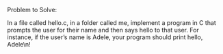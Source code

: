Problem to Solve:

In a file called hello.c, in a folder called me, implement a program in C that prompts the user for their name and then says hello to that user. For instance, if the user’s name is Adele, your program should print hello, Adele\n!
